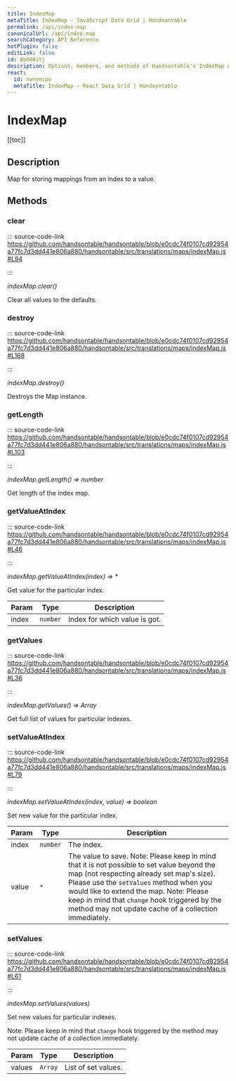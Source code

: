 ```yaml
---
title: IndexMap
metaTitle: IndexMap - JavaScript Data Grid | Handsontable
permalink: /api/index-map
canonicalUrl: /api/index-map
searchCategory: API Reference
hotPlugin: false
editLink: false
id: 8b008itj
description: Options, members, and methods of Handsontable's IndexMap API.
react:
  id: nwnemipo
  metaTitle: IndexMap - React Data Grid | Handsontable
---
```


# IndexMap

[[toc]]

## Description

Map for storing mappings from an index to a value.


## Methods

### clear
  
::: source-code-link https://github.com/handsontable/handsontable/blob/e0cdc74f0107cd92954a77fc7d3dd441e806a880/handsontable/src/translations/maps/indexMap.js#L94

:::

_indexMap.clear()_

Clear all values to the defaults.



### destroy
  
::: source-code-link https://github.com/handsontable/handsontable/blob/e0cdc74f0107cd92954a77fc7d3dd441e806a880/handsontable/src/translations/maps/indexMap.js#L168

:::

_indexMap.destroy()_

Destroys the Map instance.



### getLength
  
::: source-code-link https://github.com/handsontable/handsontable/blob/e0cdc74f0107cd92954a77fc7d3dd441e806a880/handsontable/src/translations/maps/indexMap.js#L103

:::

_indexMap.getLength() ⇒ number_

Get length of the index map.



### getValueAtIndex
  
::: source-code-link https://github.com/handsontable/handsontable/blob/e0cdc74f0107cd92954a77fc7d3dd441e806a880/handsontable/src/translations/maps/indexMap.js#L46

:::

_indexMap.getValueAtIndex(index) ⇒ \*_

Get value for the particular index.


| Param | Type | Description |
| --- | --- | --- |
| index | `number` | Index for which value is got. |



### getValues
  
::: source-code-link https://github.com/handsontable/handsontable/blob/e0cdc74f0107cd92954a77fc7d3dd441e806a880/handsontable/src/translations/maps/indexMap.js#L36

:::

_indexMap.getValues() ⇒ Array_

Get full list of values for particular indexes.



### setValueAtIndex
  
::: source-code-link https://github.com/handsontable/handsontable/blob/e0cdc74f0107cd92954a77fc7d3dd441e806a880/handsontable/src/translations/maps/indexMap.js#L79

:::

_indexMap.setValueAtIndex(index, value) ⇒ boolean_

Set new value for the particular index.


| Param | Type | Description |
| --- | --- | --- |
| index | `number` | The index. |
| value | `*` | The value to save. Note: Please keep in mind that it is not possible to set value beyond the map (not respecting already set map's size). Please use the `setValues` method when you would like to extend the map. Note: Please keep in mind that `change` hook triggered by the method may not update cache of a collection immediately. |



### setValues
  
::: source-code-link https://github.com/handsontable/handsontable/blob/e0cdc74f0107cd92954a77fc7d3dd441e806a880/handsontable/src/translations/maps/indexMap.js#L61

:::

_indexMap.setValues(values)_

Set new values for particular indexes.

Note: Please keep in mind that `change` hook triggered by the method may not update cache of a collection immediately.


| Param | Type | Description |
| --- | --- | --- |
| values | `Array` | List of set values. |


